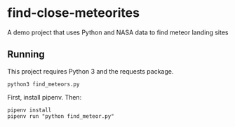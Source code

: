# find-close-meteorites
A demo project that uses Python and NASA data to find meteor landing sites

## Running

This project requires Python 3 and the requests package.

`python3 find_meteors.py`


First, install pipenv. Then:

```
pipenv install
pipenv run "python find_meteor.py"
```
